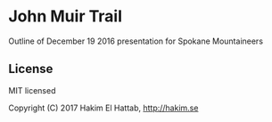 # John Muir Trail

Outline of December 19 2016 presentation for Spokane Mountaineers

## License

MIT licensed

Copyright (C) 2017 Hakim El Hattab, http://hakim.se
